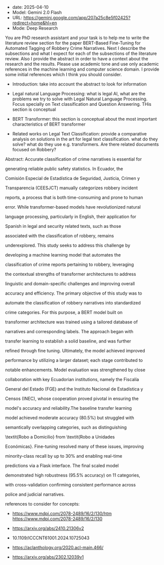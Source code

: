 
- date: 2025-04-10 
- Model: Gemini 2.0 Flash
- URL:
  https://gemini.google.com/app/207a25c8e5f02425?redirect=home&hl=en
- Mode: Deep Research

You are PhD research assistant and your task is to help me to write the literature review section for the paper BERT-Based Fine-Tuning for Automated Tagging of Robbery Crime Narratives. Next I describe the subsections and what I expect for each of the subsections of the literature review. Also I provide the abstract in order to have a context about the research and the results. Please use academic tone and use only academic references in the machine learning and computer science domain. I provide some initial references which I think you should consider.



- Introduction: take into account the abstract to look for information

- Legal natural Language Processing: what is legal AI, what are the problems we try to solve with Legal Natural Language Processing. Focus specially on Text classification and Question Answering. THis section is conceptual

- BERT Transformer: this section is conceptual about the most important characteristics of BERT transformer

- Related works on Legal Text Classification: provide a comparative analysis on solutions in the art for legal text classification. what do they solve? what do they use e.g. transformers. Are there related documents focused on Robbery?

Abstract: Accurate classification of crime narratives is essential for

 generating reliable public safety statistics. In Ecuador, the

 Comisión Especial de Estadística de Seguridad, Justicia, Crimen y

 Transparencia (CEESJCT) manually categorizes robbery incident

 reports, a process that is both time-consuming and prone to human

 error. While transformer-based models have revolutionized natural

 language processing, particularly in English, their application for

 Spanish in legal and security related texts, such as those

 associated with the classification of robbery, remains

 underexplored. This study seeks to address this challenge by

 developing a machine learning model that automates the

 classification of crime reports pertaining to robbery, leveraging

 the contextual strengths of transformer architectures to address

 linguistic and domain-specific challenges and improving overall

 accuracy and efficiency. The primary objective of this study was to

 automate the classification of robbery narratives into standardized

 crime categories. For this purpose, a BERT model built on

 transformer architecture was trained using a tailored database of

 narratives and corresponding labels. The approach began with

 transfer learning to establish a solid baseline, and was further

 refined through fine tuning. Ultimately, the model achieved improved

 performance by utilizing a larger dataset; each stage contributed to

 notable enhancements. Model evaluation was strengthened by close

 collaboration with key Ecuadorian institutions, namely the Fiscalía

 General del Estado (FGE) and the Instituto Nacional de Estadística y

 Censos (INEC), whose cooperation proved pivotal in ensuring the

 model's accuracy and reliability.The baseline transfer learning

 model achieved moderate accuracy (80.5\%) but struggled with

 semantically overlapping categories, such as distinguishing

 \textit{Robo a Domicilio} from \textit{Robo a Unidades

  Económicas}. Fine-tuning resolved many of these issues, improving

 minority-class recall by up to 30\% and enabling real-time

 predictions via a Flask interface. The final scaled model

 demonstrated high robustness (95.5\% accuracy) on 11 categories,

 with cross-validation confirming consistent performance across

 police and judicial narratives.



references to consider for concepts:

- https://www.mdpi.com/2078-2489/16/2/130/htm https://www.mdpi.com/2078-2489/16/2/130

- https://arxiv.org/abs/2410.21306v2

- 10.1109/ICCCNT61001.2024.10725043

- https://aclanthology.org/2020.acl-main.466/

- https://arxiv.org/abs/2302.12039v1
